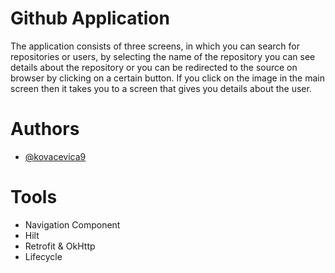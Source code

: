 # Github Application
The application consists of three screens, in which you can search for repositories or users, by selecting
the name of the repository you can see details about the repository or you can be redirected to the
source on browser by clicking on a certain button.
If you click on the image in the main screen then it takes you to a screen that gives you details about the
user.   

# Authors

- [@kovacevica9](https://www.github.com/octokatherine)


# Tools

- Navigation Component
- Hilt
- Retrofit & OkHttp
- Lifecycle

